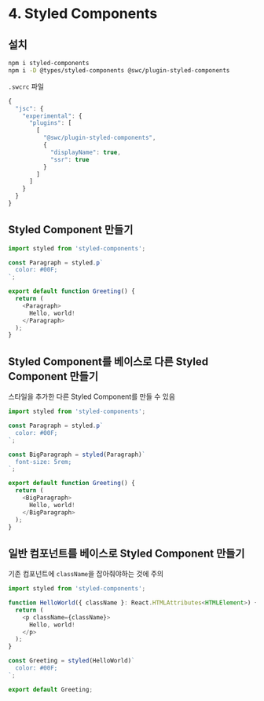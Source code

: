 # 4. Styled Components

## 설치

```bash
npm i styled-components
npm i -D @types/styled-components @swc/plugin-styled-components
```

`.swcrc` 파일

```js
{
  "jsc": {
    "experimental": {
      "plugins": [
        [
          "@swc/plugin-styled-components",
          {
            "displayName": true,
            "ssr": true
          }
        ]
      ]
    }
  }
}
```

## Styled Component 만들기

```js
import styled from 'styled-components';

const Paragraph = styled.p`
  color: #00F;
`;

export default function Greeting() {
  return (
    <Paragraph>
      Hello, world!
    </Paragraph>
  );
}
```

## Styled Component를 베이스로 다른 Styled Component 만들기

스타일을 추가한 다른 Styled Component를 만들 수 있음

```js
import styled from 'styled-components';

const Paragraph = styled.p`
  color: #00F;
`;

const BigParagraph = styled(Paragraph)`
  font-size: 5rem;
`;

export default function Greeting() {
  return (
    <BigParagraph>
      Hello, world!
    </BigParagraph>
  );
}
```

## 일반 컴포넌트를 베이스로 Styled Component 만들기

기존 컴포넌트에 `className`을 잡아줘야하는 것에 주의

```js
import styled from 'styled-components';

function HelloWorld({ className }: React.HTMLAttributes<HTMLElement>) {
  return (
    <p className={className}>
      Hello, world!
    </p>
  );
}

const Greeting = styled(HelloWorld)`
  color: #00F;
`;

export default Greeting;
```
